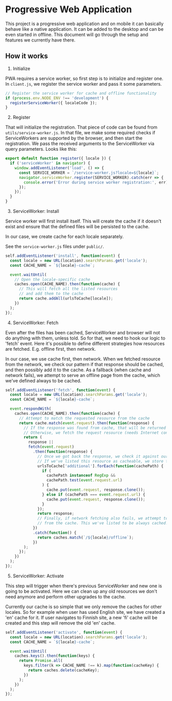 # Progressive Web Application

This project is a progressive web application and on mobile it can basically
behave like a native application. It can be added to the desktop
and can be even started in offline. This document will go through the
setup and features we currently have there.

## How it works

1.  Initialize

PWA requires a service worker, so first step is to initialize and register one.
In `client.js`, we register the service worker and pass it some parameters.

```js
// Register the service worker for cache and offline functionality
if (process.env.NODE_ENV !== 'development') {
  registerServiceWorker({ localeCode });
}
```

2.  Register

That will initialize the registration. That piece of code can be found from
`utils/service-worker.js`. In that file, we make some required checks if
ServiceWorkers are supported by the browser, and then start the registration.
We pass the received arguments to the ServiceWorker via query parameters. Looks like this:

```js
export default function register({ locale }) {
  if ('serviceWorker' in navigator) {
    window.addEventListener('load', () => {
      const SERVICE_WORKER = `/service-worker.js?locale=${locale}`;
      navigator.serviceWorker.register(SERVICE_WORKER).catch(err => {
        console.error('Error during service worker registration:', err);
      });
    });
  }
}
```

3.  ServiceWorker: Install

Service worker will first install itself. This will create the cache if it doesn't
exist and ensure that the defined files will be persisted to the cache.

In our case, we create cache for each locale separately.

See the `service-worker.js` files under `public/`.

```js
self.addEventListener('install', function(event) {
  const locale = new URL(location).searchParams.get('locale');
  const CACHE_NAME = `${locale}-cache`;

  event.waitUntil(
    // Open the locale-specific cache
    caches.open(CACHE_NAME).then(function(cache) {
      // This will fetch all the listed resources
      // and add them to the cache
      return cache.addAll(urlsToCache[locale]);
    })
  );
});
```

4.  ServiceWorker: Fetch

Even after the files has been cached, ServiceWorker and browser will not do anything
with them, unless told. So for that, we need to hook our logic to 'fetch' event.
Here it's possible to define different strategies how resources are fetched.
E.g. offline first, then network.

In our case, we use cache first, then network. When we fetched resource
from the network, we check our pattern if that response should be cached,
and then possibly add it to the cache. As a fallback (when cache and network fails),
we attempt to serve an offline page from the cache, which we've defined always
to be cached.

```js
self.addEventListener('fetch', function(event) {
  const locale = new URL(location).searchParams.get('locale');
  const CACHE_NAME = `${locale}-cache`;

  event.respondWith(
    caches.open(CACHE_NAME).then(function(cache) {
      // Attempt to match the requested resource from the cache
      return cache.match(event.request).then(function(response) {
        // If the response was found from cache, that will be returned
        // Otherwise, we fetch the request resource (needs Internet connection)
        return (
          response ||
          fetch(event.request)
            .then(function(response) {
              // Once we got back the response, we check it against our patterns
              // If we've listed this resource as cacheable, we store the response
              urlsToCache['additional'].forEach(function(cachePath) {
                if (
                  cachePath instanceof RegExp &&
                  cachePath.test(event.request.url)
                ) {
                  cache.put(event.request, response.clone());
                } else if (cachePath === event.request.url) {
                  cache.put(event.request, response.clone());
                }
              });
              return response;
              // Finally, if network fetching also fails, we attempt to serve a page
              // from the cache. This we've listed to be always cached.
            })
            .catch(function() {
              return caches.match(`/${locale}/offline`);
            })
        );
      });
    })
  );
});
```

5.  ServiceWorker: Activate

This step will trigger when there's previous ServiceWorker and new one is going to be activated.
Here we can clean up any old resources we don't need anymore and perform other upgrades to the cache.

Currently our cache is so simple that we only remove the caches for other locales.
So for example when user has used English site, we have created a 'en' cache for it.
If user navigates to Finnish site, a new 'fi' cache will be created and this step will remove the old
'en' cache.

```js
self.addEventListener('activate', function(event) {
  const locale = new URL(location).searchParams.get('locale');
  const CACHE_NAME = `${locale}-cache`;

  event.waitUntil(
    caches.keys().then(function(keys) {
      return Promise.all(
        keys.filter(k => CACHE_NAME !== k).map(function(cacheKey) {
          return caches.delete(cacheKey);
        })
      );
    })
  );
});
```
